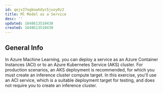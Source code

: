 ```yaml
---
id: qejv37ogbowhdyc5juoy0z2
title: Ml Model as a Service
desc: ''
updated: 1648613510430
created: 1648613510430
---
```

## General Info

In Azure Machine Learning, you can deploy a service as an Azure Container Instances (ACI) or to an Azure Kubernetes Service (AKS) cluster. For production scenarios, an AKS deployment is recommended, for which you must create an inference cluster compute target. In this exercise, you'll use an ACI service, which is a suitable deployment target for testing, and does not require you to create an inference cluster.
